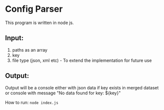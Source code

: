 # Config Parser

This program is written in node js.
## Input: 
1. paths as an array
2. key
3. file type (json, xml etc) - To extend the implementation for future use

## Output:
Output will be a console either with json data if key exists in merged dataset or console with message "No data found for key: ${key}"

How to run:
`node index.js`
